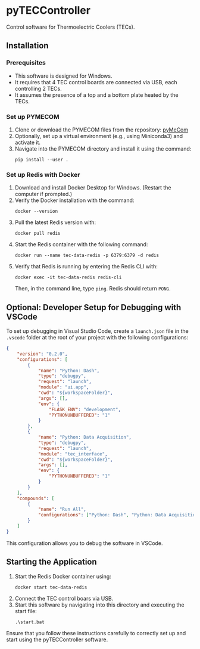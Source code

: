 # pyTECController
Control software for Thermoelectric Coolers (TECs).

## Installation
### Prerequisites
- This software is designed for Windows.
- It requires that 4 TEC control boards are connected via USB, each controlling 2 TECs.
- It assumes the presence of a top and a bottom plate heated by the TECs.

### Set up PYMECOM
1. Clone or download the PYMECOM files from the repository: [pyMeCom](https://github.com/spomjaksilp/pyMeCom?tab=readme-ov-file)
2. Optionally, set up a virtual environment (e.g., using Miniconda3) and activate it.
3. Navigate into the PYMECOM directory and install it using the command:
   ```
   pip install --user .
   ```

### Set up Redis with Docker
1. Download and install Docker Desktop for Windows. (Restart the computer if prompted.)
2. Verify the Docker installation with the command:
   ```
   docker --version
   ```
3. Pull the latest Redis version with:
   ```
   docker pull redis
   ```
4. Start the Redis container with the following command:
   ```
   docker run --name tec-data-redis -p 6379:6379 -d redis
   ```
5. Verify that Redis is running by entering the Redis CLI with:
   ```
   docker exec -it tec-data-redis redis-cli
   ```
   Then, in the command line, type `ping`. Redis should return `PONG`.

## Optional: Developer Setup for Debugging with VSCode
To set up debugging in Visual Studio Code, create a `launch.json` file in the `.vscode` folder at the root of your project with the following configurations:
```json
{
    "version": "0.2.0",
    "configurations": [
        {
            "name": "Python: Dash",
            "type": "debugpy",
            "request": "launch",
            "module": "ui.app",
            "cwd": "${workspaceFolder}",
            "args": [],
            "env": {
                "FLASK_ENV": "development",
                "PYTHONUNBUFFERED": "1"
            }
        },
        {
            "name": "Python: Data Acquisition",
            "type": "debugpy",
            "request": "launch",
            "module": "tec_interface",
            "cwd": "${workspaceFolder}",
            "args": [],
            "env": {
                "PYTHONUNBUFFERED": "1"
            }
        }
    ],
    "compounds": [
        {
            "name": "Run All",
            "configurations": ["Python: Dash", "Python: Data Acquisition"]
        }
    ]
}
```
This configuration allows you to debug the software in VSCode.

## Starting the Application
1. Start the Redis Docker container using:
   ```
   docker start tec-data-redis
   ```
2. Connect the TEC control boars via USB.
3. Start this software by navigating into this directory and executing the start file:
   ```
   .\start.bat
   ```

Ensure that you follow these instructions carefully to correctly set up and start using the pyTECController software.
